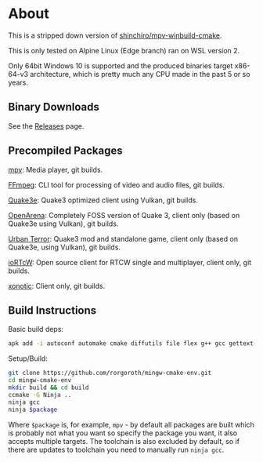 # About

This is a stripped down version of [shinchiro/mpv-winbuild-cmake](https://github.com/shinchiro/mpv-winbuild-cmake).

This is only tested on Alpine Linux (Edge branch) ran on WSL version 2.

Only 64bit Windows 10 is supported and the produced binaries target x86-64-v3 architecture, which is pretty much any CPU made in the past 5 or so years.

## Binary Downloads

See the [Releases](https://github.com/rorgoroth/mingw-cmake-env/releases) page.

## Precompiled Packages

[mpv](https://github.com/mpv-player/mpv): Media player, git builds.

[FFmpeg](https://github.com/FFmpeg/FFmpeg): CLI tool for processing of video and audio files, git builds.

[Quake3e](https://github.com/ec-/Quake3e): Quake3 optimized client using Vulkan, git builds.

[OpenArena](https://github.com/rorgoroth/Quake3e-OpenArena): Completely FOSS version of Quake 3, client only (based on Quake3e using Vulkan), git builds.

[Urban Terror](https://github.com/omg-urt/urbanterror-slim): Quake3 mod and standalone game, client only (based on Quake3e, using Vulkan), git builds.

[ioRTcW](https://github.com/iortcw/iortcw): Open source client for RTCW single and multiplayer, client only, git builds.

[xonotic](https://github.com/rorgoroth/darkplaces-mingw-w64): Client only, git builds.

## Build Instructions

Basic build deps:

```bash
apk add -i autoconf automake cmake diffutils file flex g++ gcc gettext-dev git gmp-dev gperf libtool make meson mpc1-dev mpfr-dev nasm p7zip patch po4a py3-mako samurai texinfo yasm
```

Setup/Build:

```bash
git clone https://github.com/rorgoroth/mingw-cmake-env.git
cd mingw-cmake-env
mkdir build && cd build
ccmake -G Ninja ..
ninja gcc
ninja $package
```

Where `$package` is, for example, `mpv` -  by default all packages are built which is probably not what you want so specify the package you want, it also accepts multiple targets. The toolchain is also excluded by default, so if there are updates to toolchain you need to manually run `ninja gcc`.
